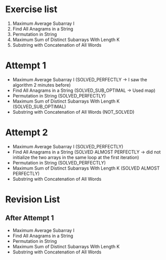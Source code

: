 # Exercise list
1. Maximum Average Subarray I
2. Find All Anagrams in a String
3. Permutation in String
4. Maximum Sum of Distinct Subarrays With Length K
5. Substring with Concatenation of All Words

# Attempt 1
* Maximum Average Subarray I (SOLVED_PERFECTLY -> I saw the algorithm 2 minutes before)
* Find All Anagrams in a String (SOLVED_SUB_OPTIMAL -> Used map)
* Permutation in String (SOLVED_PERFECTLY)
* Maximum Sum of Distinct Subarrays With Length K (SOLVED_SUB_OPTIMAL)
* Substring with Concatenation of All Words (NOT_SOLVED)

# Attempt 2
* Maximum Average Subarray I (SOLVED_PERFECTLY)
* Find All Anagrams in a String (SOLVED ALMOST PERFECTLY -> did not initialize the two arrays in the same loop at the first iteration)
* Permutation in String (SOLVED_PERFECTLY)
* Maximum Sum of Distinct Subarrays With Length K (SOLVED ALMOST PERFECTLY)
* Substring with Concatenation of All Words

# Revision List
## After Attempt 1
* Maximum Average Subarray I 
* Find All Anagrams in a String
* Permutation in String
* Maximum Sum of Distinct Subarrays With Length K
* Substring with Concatenation of All Words
